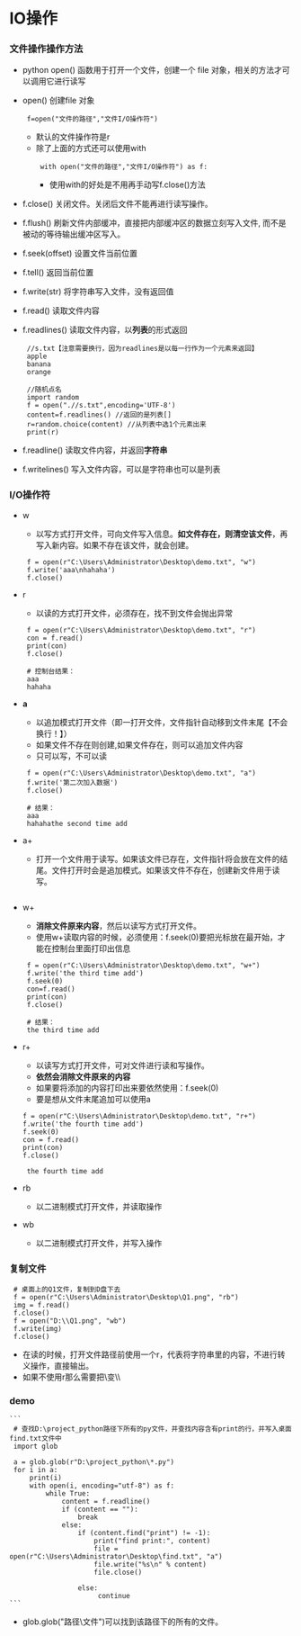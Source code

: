 # IO操作

### 文件操作操作方法
* python open() 函数用于打开一个文件，创建一个 file 对象，相关的方法才可以调用它进行读写
* open() 创建file 对象
  ```
   f=open("文件的路径","文件I/O操作符")
  ```
  * 默认的文件操作符是r
  * 除了上面的方式还可以使用with
    ```
     with open("文件的路径","文件I/O操作符") as f:

    ```
    * 使用with的好处是不用再手动写f.close()方法

* f.close() 关闭文件。关闭后文件不能再进行读写操作。
* f.flush() 刷新文件内部缓冲，直接把内部缓冲区的数据立刻写入文件, 而不是被动的等待输出缓冲区写入。
* f.seek(offset) 设置文件当前位置
* f.tell() 返回当前位置
* f.write(str) 将字符串写入文件，没有返回值
* f.read() 读取文件内容
* f.readlines() 读取文件内容，以**列表**的形式返回
  ```
   //s.txt【注意需要换行，因为readlines是以每一行作为一个元素来返回】
   apple
   banana
   orange
  ```
  ```
   //随机点名
   import random
   f = open(".//s.txt",encoding='UTF-8')
   content=f.readlines() //返回的是列表[]
   r=random.choice(content) //从列表中选1个元素出来
   print(r)

  ```
* f.readline() 读取文件内容，并返回**字符串**
* f.writelines() 写入文件内容，可以是字符串也可以是列表
### I/O操作符
* w
  * 以写方式打开文件，可向文件写入信息。**如文件存在，则清空该文件**，再写入新内容。如果不存在该文件，就会创建。
  ```
   f = open(r"C:\Users\Administrator\Desktop\demo.txt", "w")
   f.write('aaa\nhahaha')
   f.close()
  ```
* r
  * 以读的方式打开文件，必须存在，找不到文件会抛出异常
  ```
   f = open(r"C:\Users\Administrator\Desktop\demo.txt", "r")
   con = f.read()
   print(con)
   f.close()
  ```
  ```
   # 控制台结果：
   aaa
   hahaha
  ```
* **a**
  * 以追加模式打开文件（即一打开文件，文件指针自动移到文件末尾【不会换行！】）
  * 如果文件不存在则创建,如果文件存在，则可以追加文件内容
  * 只可以写，不可以读
  ```
   f = open(r"C:\Users\Administrator\Desktop\demo.txt", "a")
   f.write('第二次加入数据')
   f.close()
  ```
  ```
   # 结果：
   aaa
   hahahathe second time add
  ```
* a+
  * 打开一个文件用于读写。如果该文件已存在，文件指针将会放在文件的结尾。文件打开时会是追加模式。如果该文件不存在，创建新文件用于读写。
  ```
  ```

* w+
  * **消除文件原来内容**，然后以读写方式打开文件。
  * 使用w+读取内容的时候，必须使用：f.seek(0)要把光标放在最开始，才能在控制台里面打印出信息
  ```
   f = open(r"C:\Users\Administrator\Desktop\demo.txt", "w+")
   f.write('the third time add')
   f.seek(0)
   con=f.read()
   print(con)
   f.close()
  ```
  ```
   # 结果：
   the third time add
  ```
* r+
  * 以读写方式打开文件，可对文件进行读和写操作。
  * **依然会消除文件原来的内容**
  * 如果要将添加的内容打印出来要依然使用：f.seek(0)
  * 要是想从文件末尾追加可以使用a
  ```
  f = open(r"C:\Users\Administrator\Desktop\demo.txt", "r+")
  f.write('the fourth time add')
  f.seek(0)
  con = f.read()
  print(con)
  f.close()

  ```
  ```
   the fourth time add
  ```

* rb
  * 以二进制模式打开文件，并读取操作

* wb
  * 以二进制模式打开文件，并写入操作

### 复制文件
  ```
   # 桌面上的Q1文件，复制到D盘下去
   f = open(r"C:\Users\Administrator\Desktop\Q1.png", "rb")
   img = f.read()
   f.close()
   f = open("D:\\Q1.png", "wb")
   f.write(img)
   f.close()
  ```
  * 在读的时候，打开文件路径前使用一个r，代表将字符串里的内容，不进行转义操作，直接输出。
  * 如果不使用r那么需要把\变\\\

### demo
    ```
     # 查找D:\project_python路径下所有的py文件，并查找内容含有print的行，并写入桌面find.txt文件中
     import glob

     a = glob.glob(r"D:\project_python\*.py")
     for i in a:
         print(i)
         with open(i, encoding="utf-8") as f:
             while True:
                 content = f.readline()
                 if (content == ""):
                     break
                 else:
                     if (content.find("print") != -1):
                         print("find print:", content)
                         file = open(r"C:\Users\Administrator\Desktop\find.txt", "a")
                         file.write("%s\n" % content)
                         file.close()

                     else:
                          continue
    ```

   * glob.glob("路径\文件")可以找到该路径下的所有的文件。